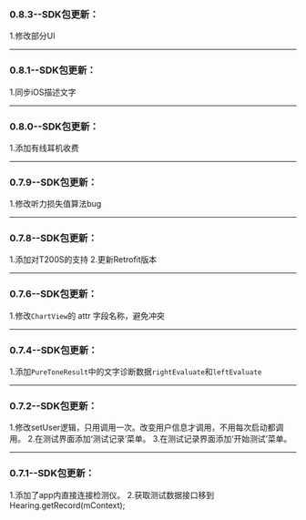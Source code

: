 ### 0.8.3--SDK包更新：
 1.修改部分UI

---

### 0.8.1--SDK包更新：
 1.同步iOS描述文字

---

### 0.8.0--SDK包更新：
 1.添加有线耳机收费

---

### 0.7.9--SDK包更新：
 1.修改听力损失值算法bug

---

### 0.7.8--SDK包更新：
 1.添加对T200S的支持
 2.更新Retrofit版本

---

### 0.7.6--SDK包更新：
 1.修改`ChartView`的 attr 字段名称，避免冲突

---

### 0.7.4--SDK包更新：
 1.添加`PureToneResult`中的文字诊断数据`rightEvaluate`和`leftEvaluate`

---

### 0.7.2--SDK包更新：
 1.修改setUser逻辑，只用调用一次。改变用户信息才调用，不用每次启动都调用。
 2.在测试界面添加‘测试记录’菜单。
 3.在测试记录界面添加‘开始测试’菜单。

---

### 0.7.1--SDK包更新：
 1.添加了app内直接连接检测仪。
 2.获取测试数据接口移到 Hearing.getRecord(mContext);